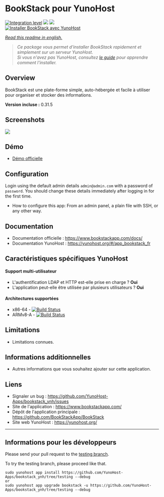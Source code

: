 # BookStack pour YunoHost

[![Integration level](https://dash.yunohost.org/integration/bookstack.svg)](https://dash.yunohost.org/appci/app/bookstack) ![](https://ci-apps.yunohost.org/ci/badges/bookstack.status.svg) ![](https://ci-apps.yunohost.org/ci/badges/bookstack.maintain.svg)  
[![Installer BookStack avec YunoHost](https://install-app.yunohost.org/install-with-yunohost.svg)](https://install-app.yunohost.org/?app=bookstack)

*[Read this readme in english.](./README.md)* 

> *Ce package vous permet d'installer BookStack rapidement et simplement sur un serveur YunoHost.  
Si vous n'avez pas YunoHost, consultez [le guide](https://yunohost.org/#/install) pour apprendre comment l'installer.*

## Overview
BookStack est une plate-forme simple, auto-hébergée et facile à utiliser pour organiser et stocker des informations.

**Version incluse :** 0.31.5

## Screenshots

![](https://www.bookstackapp.com/images/bookstack-hero-screenshot.jpg)

## Démo

* [Démo officielle](https://demo.bookstackapp.com/)

## Configuration

Login using the default admin details `admin@admin.com` with a password of `password`. You should change these details immediately after logging in for the first time.

 * How to configure this app: From an admin panel, a plain file with SSH, or any other way.

## Documentation

 * Documentation officielle : https://www.bookstackapp.com/docs/
 * Documentation YunoHost : https://yunohost.org/#/app_bookstack_fr

## Caractéristiques spécifiques YunoHost

#### Support multi-utilisateur

* L'authentification LDAP et HTTP est-elle prise en charge ? **Oui**
* L'application peut-elle être utilisée par plusieurs utilisateurs ? **Oui**

#### Architectures supportées

* x86-64 - [![Build Status](https://ci-apps.yunohost.org/ci/logs/bookstack%20%28Apps%29.svg)](https://ci-apps.yunohost.org/ci/apps/bookstack/)
* ARMv8-A - [![Build Status](https://ci-apps-arm.yunohost.org/ci/logs/bookstack%20%28Apps%29.svg)](https://ci-apps-arm.yunohost.org/ci/apps/bookstack/)

## Limitations

* Limitations connues.

## Informations additionnelles

* Autres informations que vous souhaitez ajouter sur cette application.

## Liens

 * Signaler un bug : https://github.com/YunoHost-Apps/bookstack_ynh/issues
 * Site de l'application : https://www.bookstackapp.com/
 * Dépôt de l'application principale : https://github.com/BookStackApp/BookStack
 * Site web YunoHost : https://yunohost.org/

---

## Informations pour les développeurs

Please send your pull request to the [testing branch](https://github.com/YunoHost-Apps/bookstack_ynh/tree/testing).

To try the testing branch, please proceed like that.
```
sudo yunohost app install https://github.com/YunoHost-Apps/bookstack_ynh/tree/testing --debug
or
sudo yunohost app upgrade bookstack -u https://github.com/YunoHost-Apps/bookstack_ynh/tree/testing --debug
```
